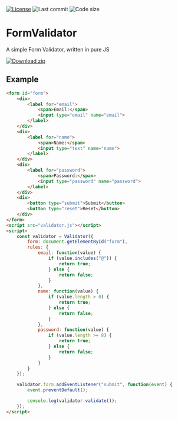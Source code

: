 [![License](https://custom-icon-badges.demolab.com/github/license/denvercoder1/custom-icon-badges?logo=law)](https://github.com/AnxoV/FormValidator/blob/master/LICENSE)
![Last commit](https://custom-icon-badges.demolab.com/github/last-commit/AnxoV/FormValidator?logo=history&logoColor=white)
![Code size](https://custom-icon-badges.demolab.com/github/languages/code-size/AnxoV/FormValidator?logo=file-code&logoColor=white)
# FormValidator
A simple Form Validator, written in pure JS

<!-- BEGIN LATEST DOWNLOAD BUTTON -->
[![Download zip](https://custom-icon-badges.herokuapp.com/badge/-Download-blue?style=for-the-badge&logo=download&logoColor=white "Download zip")](https://github.com/AnxoV/FormValidator/archive/v1.0.zip)
<!-- END LATEST DOWNLOAD BUTTON -->

## Example
```html
<form id="form">
    <div>
        <label for="email">
            <span>Email:</span>
            <input type="email" name="email">
        </label>
    </div>
    <div>
        <label for="name">
            <span>Name:</span>
            <input type="text" name="name">
        </label>
    </div>
    <div>
        <label for="password">
            <span>Password:</span>
            <input type="password" name="password">
        </label>
    </div>
    <div>
        <button type="submit">Submit</button>
        <button type="reset">Reset</button>
    </div>
</form>
<script src="validator.js"></script>
<script>
    const validator = Validator({
        form: document.getElementById("form"),
        rules: {
            email: function(value) {
                if (value.includes("@")) {
                    return true;
                } else {
                    return false;
                }
            },
            name: function(value) {
                if (value.length > 0) {
                    return true;
                } else {
                    return false;
                }
            },
            password: function(value) {
                if (value.length >= 8) {
                    return true;
                } else {
                    return false;
                }
            }
        }
    });

    validator.form.addEventListener("submit", function(event) {
        event.preventDefault();

        console.log(validator.validate());
    });
</script>
```
